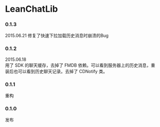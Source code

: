 # LeanChatLib
### 0.1.3
2015.06.21
修复了快速下拉加载历史消息时崩溃的Bug

### 0.1.2
2015.06.18	
用了 SDK 的聊天缓存，去掉了 FMDB 依赖。可以看到服务器上的历史消息，重装后也可以看到历史聊天记录。去掉了 CDNotify 类。

### 0.1.1
重构

### 0.1.0
发布

